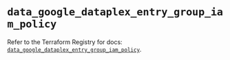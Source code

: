 # `data_google_dataplex_entry_group_iam_policy`

Refer to the Terraform Registry for docs: [`data_google_dataplex_entry_group_iam_policy`](https://registry.terraform.io/providers/hashicorp/google-beta/6.49.1/docs/data-sources/google_dataplex_entry_group_iam_policy).
